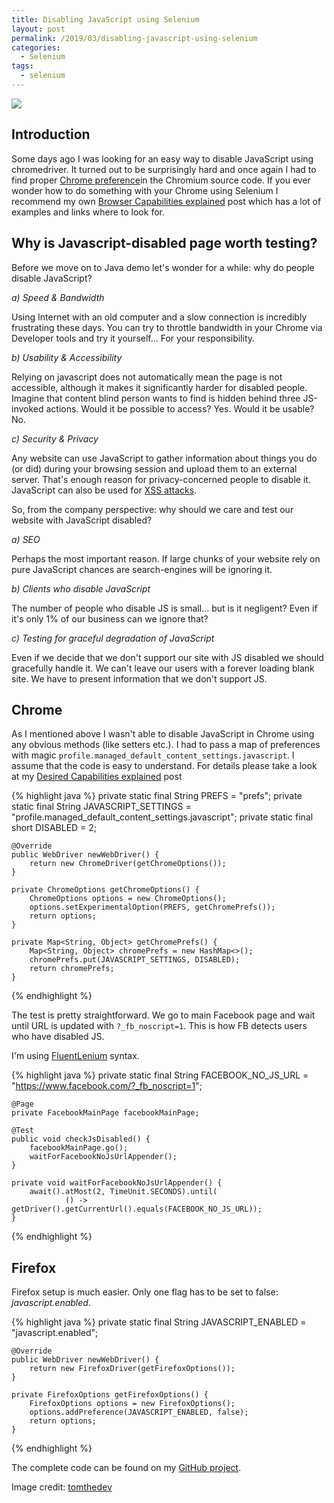 ```yaml
---
title: Disabling JavaScript using Selenium
layout: post
permalink: /2019/03/disabling-javascript-using-selenium
categories:
  - Selenium
tags:
  - selenium 
---
```


![](/images/blog/pobrane2.png)

## Introduction

Some days ago I was looking for an easy way to disable JavaScript using chromedriver. It turned out to be surprisingly hard and once again I had to find proper [Chrome preference](https://src.chromium.org/viewvc/chrome/trunk/src/chrome/common/pref_names.cc?view=markup)in the Chromium source code. If you ever wonder how to do something with your Chrome using Selenium I recommend my own [Browser Capabilities explained](https://www.awesome-testing.com/2016/02/selenium-browser-capabilities-explained.html) post which has a lot of examples and links where to look for.

## Why is Javascript-disabled page worth testing?

Before we move on to Java demo let's wonder for a while: why do people disable JavaScript?

_a) Speed & Bandwidth_

Using Internet with an old computer and a slow connection is incredibly frustrating these days. You can try to throttle bandwidth in your Chrome via Developer tools and try it yourself... For your responsibility.

_b) Usability & Accessibility_

Relying on javascript does not automatically mean the page is not accessible, although it makes it significantly harder for disabled people. Imagine that content blind person wants to find is hidden behind three JS-invoked actions. Would it be possible to access? Yes. Would it be usable? No.

_c) Security & Privacy_

Any website can use JavaScript to gather information about things you do (or did) during your browsing session and upload them to an external server. That's enough reason for privacy-concerned people to disable it. JavaScript can also be used for [XSS attacks](https://www.awesome-testing.com/2017/11/automate-your-xss-tests-with-selenium.html).

So, from the company perspective: why should we care and test our website with JavaScript disabled?

_a) SEO_

Perhaps the most important reason. If large chunks of your website rely on pure JavaScript chances are search-engines will be ignoring it.

_b) Clients who disable JavaScript_

The number of people who disable JS is small... but is it negligent? Even if it's only 1% of our business can we ignore that?

_c) Testing for graceful degradation of JavaScript_

Even if we decide that we don't support our site with JS disabled we should gracefully handle it. We can't leave our users with a forever loading blank site. We have to present information that we don't support JS.

## Chrome

As I mentioned above I wasn't able to disable JavaScript in Chrome using any obvious methods (like setters etc.). I had to pass a map of preferences with magic `profile.managed_default_content_settings.javascript`. I assume that the code is easy to understand. For details please take a look at my [Desired Capabilities explained](https://www.awesome-testing.com/2016/02/selenium-browser-capabilities-explained.html) post

{% highlight java %}
private static final String PREFS = "prefs";
private static final String JAVASCRIPT_SETTINGS = "profile.managed_default_content_settings.javascript";
private static final short DISABLED = 2;

    @Override
    public WebDriver newWebDriver() {
        return new ChromeDriver(getChromeOptions());
    }

    private ChromeOptions getChromeOptions() {
        ChromeOptions options = new ChromeOptions();
        options.setExperimentalOption(PREFS, getChromePrefs());
        return options;
    }

    private Map<String, Object> getChromePrefs() {
        Map<String, Object> chromePrefs = new HashMap<>();
        chromePrefs.put(JAVASCRIPT_SETTINGS, DISABLED);
        return chromePrefs;
    }

{% endhighlight %}

The test is pretty straightforward. We go to main Facebook page and wait until URL is updated with `?_fb_noscript=1`. This is how FB detects users who have disabled JS.

I'm using [FluentLenium](https://github.com/FluentLenium/FluentLenium/) syntax.

{% highlight java %}
private static final String FACEBOOK_NO_JS_URL = "https://www.facebook.com/?_fb_noscript=1";

    @Page
    private FacebookMainPage facebookMainPage;

    @Test
    public void checkJsDisabled() {
        facebookMainPage.go();
        waitForFacebookNoJsUrlAppender();
    }

    private void waitForFacebookNoJsUrlAppender() {
        await().atMost(2, TimeUnit.SECONDS).until(
                () -> getDriver().getCurrentUrl().equals(FACEBOOK_NO_JS_URL));
    }

{% endhighlight %}

## Firefox

Firefox setup is much easier. Only one flag has to be set to false: _javascript.enabled_.

{% highlight java %}
private static final String JAVASCRIPT_ENABLED = "javascript.enabled";

    @Override
    public WebDriver newWebDriver() {
        return new FirefoxDriver(getFirefoxOptions());
    }

    private FirefoxOptions getFirefoxOptions() {
        FirefoxOptions options = new FirefoxOptions();
        options.addPreference(JAVASCRIPT_ENABLED, false);
        return options;
    }

{% endhighlight %}

The complete code can be found on my [GitHub project](https://github.com/slawekradzyminski/AwesomeTesting/commit/68cdb2c98a8282e8b48d79fcbcc8ced3b12def92).

Image credit: [tomthedev](https://tomthedev.com/blog-page/is-there-a-life-without-javascript)
